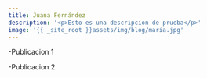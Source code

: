 ```yaml
---
title: Juana Fernández
description: '<p>Esto es una descripcion de prueba</p>'
image: '{{ _site_root }}assets/img/blog/maria.jpg'
---
```

<p>-Publicacion 1</p><p>-Publicacion 2</p>